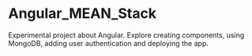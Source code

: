 # Angular_MEAN\_Stack

Experimental project about Angular. Explore creating components, using MongoDB, adding user authentication and deploying the app.

